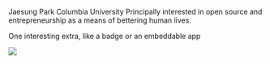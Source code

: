
Jaesung Park
Columbia University
Principally interested in open source and entrepreneurship as a means of bettering human lives.

One interesting extra, like a badge or an embeddable app

![](https://img.shields.io/github/license/jaesungpark42/jaesungpark42?color=blueviolet&label=i%20am%20&style=flat-square)
